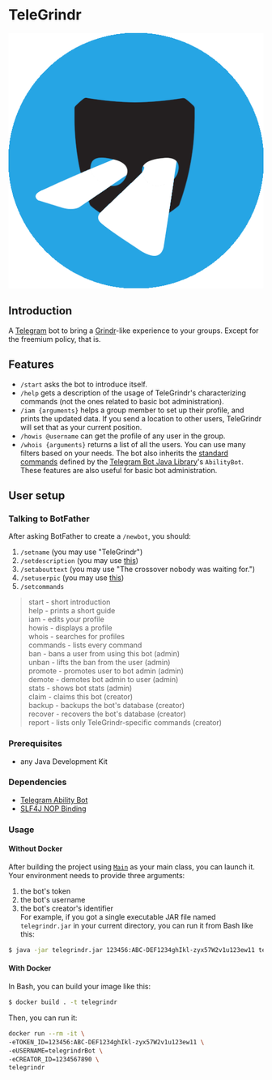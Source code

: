 # TeleGrindr
![Logo](logo/logo.png)

## Introduction
A [Telegram](https://www.github.com/telegramdesktop) bot to bring a
[Grindr](https://www.grindr.com)-like experience to your groups. Except for
the freemium policy, that is.

## Features
* `/start` asks the bot to introduce itself.
* `/help` gets a description of the usage of TeleGrindr's characterizing
  commands (not the ones related to basic bot administration). 
* `/iam {arguments}` helps a group member to set up their profile, and prints
  the updated data. If you send a location to other users, TeleGrindr will set
  that as your current position.
* `/howis @username` can get the profile of any user in the group.
* `/whois {arguments}` returns a list of all the users. You can use many
  filters based on your needs.
The bot also inherits the [standard commands](https://github.com/rubenlagus/TelegramBots/blob/b03fe98798192840402168e6e422d1b4cee48279/TelegramBots.wiki/abilities/Simple-Example.md#testing-your-bot) defined by the
[Telegram Bot Java Library](https://github.com/rubenlagus/TelegramBots)'s
`AbilityBot`. These features are also useful for basic bot administration.

## User setup

### Talking to BotFather
After asking BotFather to create a `/newbot`, you should:
1. `/setname` (you may use "TeleGrindr")
1. `/setdescription` (you may use [this](#Introduction))
1. `/setabouttext` (you may use "The crossover nobody was waiting for.")
1. `/setuserpic` (you may use [this](./logo/logo.png))
1. `/setcommands`
> start - short introduction<br />
> help - prints a short guide<br />
> iam - edits your profile<br />
> howis - displays a profile<br />
> whois - searches for profiles<br />
> commands - lists every command<br />
> ban - bans a user from using this bot (admin)<br />
> unban - lifts the ban from the user (admin)<br />
> promote - promotes user to bot admin (admin)<br />
> demote - demotes bot admin to user (admin)<br />
> stats - shows bot stats (admin)<br />
> claim - claims this bot (creator)<br />
> backup - backups the bot's database (creator)<br />
> recover - recovers the bot's database (creator)<br />
> report - lists only TeleGrindr-specific commands (creator)<br />

### Prerequisites
* any Java Development Kit

### Dependencies
* [Telegram Ability Bot](https://mvnrepository.com/artifact/org.telegram/telegrambots-abilities)
* [SLF4J NOP Binding](https://mvnrepository.com/artifact/org.slf4j/slf4j-nop)

### Usage

#### Without Docker
After building the project using [`Main`](./src/Main.java#L13) as your main
class, you can launch it. Your environment needs to provide three arguments:
1. the bot's token
1. the bot's username
1. the bot's creator's identifier<br />
For example, if you got a single executable JAR file named `telegrindr.jar` in
your current directory, you can run it from Bash like this:
```bash
$ java -jar telegrindr.jar 123456:ABC-DEF1234ghIkl-zyx57W2v1u123ew11 telegrindrBot 1234567890
```
#### With Docker
In Bash, you can build your image like this:
```bash
$ docker build . -t telegrindr
```
Then, you can run it: 
```bash
docker run --rm -it \
-eTOKEN_ID=123456:ABC-DEF1234ghIkl-zyx57W2v1u123ew11 \
-eUSERNAME=telegrindrBot \
-eCREATOR_ID=1234567890 \
telegrindr
```